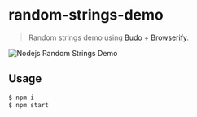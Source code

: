 # random-strings-demo
> Random strings demo using [Budo](https://github.com/mattdesl/budo) + [Browserify](https://github.com/substack/node-browserify).

![Nodejs Random Strings Demo](https://cloud.githubusercontent.com/assets/1700322/13368629/104d5754-dcba-11e5-9de3-0daa65ef521a.png)

## Usage

```sh
$ npm i
$ npm start
```
